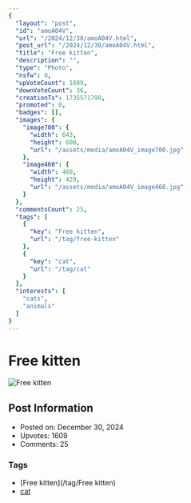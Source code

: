 ```yaml
---
{
  "layout": "post",
  "id": "amoA04V",
  "url": "/2024/12/30/amoA04V.html",
  "post_url": "/2024/12/30/amoA04V.html",
  "title": "Free kitten",
  "description": "",
  "type": "Photo",
  "nsfw": 0,
  "upVoteCount": 1609,
  "downVoteCount": 36,
  "creationTs": 1735571790,
  "promoted": 0,
  "badges": [],
  "images": {
    "image700": {
      "width": 643,
      "height": 600,
      "url": "/assets/media/amoA04V_image700.jpg"
    },
    "image460": {
      "width": 460,
      "height": 429,
      "url": "/assets/media/amoA04V_image460.jpg"
    }
  },
  "commentsCount": 25,
  "tags": [
    {
      "key": "Free kitten",
      "url": "/tag/free-kitten"
    },
    {
      "key": "cat",
      "url": "/tag/cat"
    }
  ],
  "interests": [
    "cats",
    "animals"
  ]
}
---
```


# Free kitten

![Free kitten](/assets/media/amoA04V_image700.jpg)

## Post Information

- Posted on: December 30, 2024
- Upvotes: 1609
- Comments: 25

### Tags

- [Free kitten](/tag/Free kitten)
- [cat](/tag/cat)
